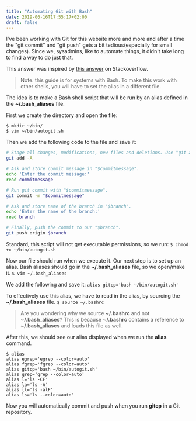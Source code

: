 ```yaml
---
title: "Automating Git with Bash"
date: 2019-06-16T17:55:17+02:00
draft: false
---
```

I've been working with Git for this website more and more and after a time the "git commit" and "git push" gets a bit tedious(especially for small changes). Since we, sysadmins, like to automate things, it didn't take long to find a way to do just that.

This answer was inspired by [this answer](https://stackoverflow.com/questions/16709404/how-to-automate-the-commit-and-push-process-git) on Stackoverflow.

> Note. this guide is for systems with Bash. To make this work with other shells, you will have to set the alias in a different file.

The idea is to make a Bash shell script that will be run by an alias defined in the **~/.bash_aliases** file.

First we create the directory and open the file:
```
$ mkdir ~/bin/
$ vim ~/bin/autogit.sh
```

Then we add the following code to the file and save it:
```bash
# Stage all changes, modifications, new files and deletions. Use "git add ." or "git add -u" when applicable.
git add -A

# Ask and store commit message in "$commitmessage".
echo 'Enter the commit message:'
read commitmessage

# Run git commit with "$commitmessage".
git commit -m "$commitmessage"

# Ask and store name of the branch in "$branch".
echo 'Enter the name of the branch:'
read branch

# Finally, push the commit to our "$branch".
git push origin $branch
```

Standard, this script will not get executable permissions, so we run:
`$ chmod +x ~/bin/autogit.sh`

Now our file should run when we execute it. Our next step is to set up an alias.
Bash aliases should go in the **~/.bash_aliases** file, so we open/make it.
`$ vim ~/.bash_aliases`

We add the following and save it:
`alias gitcp='bash ~/bin/autogit.sh'`

To effectively use this alias, we have to read in the alias, by sourcing the **~/.bash_aliases** file.
`$ source ~/.bashrc`
> Are you wondering why we source **~/.bashrc** and not **~/.bash_aliases**? This is because **~/.bashrc** contains a reference to **~/.bash_aliases** and loads this file as well.

After this, we should see our alias displayed when we run the **alias** command.
```
$ alias
alias egrep='egrep --color=auto'
alias fgrep='fgrep --color=auto'
alias gitcp='bash ~/bin/autogit.sh'
alias grep='grep --color=auto'
alias l='ls -CF'
alias la='ls -A'
alias ll='ls -alF'
alias ls='ls --color=auto'
```
Now you will automatically commit and push when you run **gitcp** in a Git repository.




